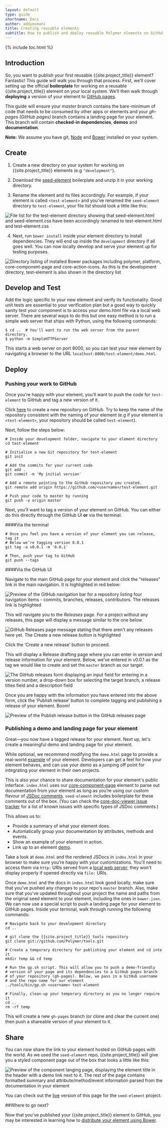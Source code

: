 ```yaml
---
layout: default
type: guide
shortname: Docs
author: addyosmani
title: Creating reusable elements
subtitle: How to publish and deploy reusable Polymer elements on GitHub
---
```


{% include toc.html %}

## Introduction

So, you want to publish your first reusable {{site.project_title}} element? Fantastic! This guide will walk you through that process. First, we’ll cover setting up the official **boilerplate** for working on a reusable {{site.project_title}} element on your local system. We’ll then walk through **deploying** a version of your element to [GitHub pages](http://github.com).

This guide will ensure your *master* branch contains the bare-minimum of code that needs to be consumed by other apps or elements and your *gh-pages (GitHub pages)* branch contains a landing page for your element. This branch will contain **checked-in dependencies**, **demos** and **documentation**.

**Note:** We assume you have git, [Node](http://nodejs.org/) and [Bower](http://bower.io/) installed on your system.

## Create

1. Create a new directory on your system for working on {{site.project_title}} elements (e.g `"development"`).

2. Download the [seed-element](https://github.com/PolymerLabs/seed-element/archive/master.zip) boilerplate and unzip it in your working directory.

3. Rename the element and its files accordingly. For example, if your element is called `<test-element>` and you've renamed the `seed-element` directory to `test-element`, your file list should look a little like this:

![File list for the test-element directory showing that seed-element.html and seed-element.css have been accordingly renamed to test-element.html and test-element.css](/images/publishing-polymer-elements/image_0.png)

4. Next, run `bower install` inside your element directory to install dependencies. They will end up inside the `development` directory if all goes well. You can now locally develop and serve your element up for testing purposes.

![Directory listing of installed Bower packages including polymer, platform, core-component-page and core-action-icons. As this is the development directory, test-element is also shown in the directory list](/images/publishing-polymer-elements/image_1.png)

## Develop and Test

Add the logic specific to your new element and verify its functionality. Good unit tests
are essential to your verification plan but a good way to quickly sanity test your component
is to access your demo.html file via a local web server. There are several ways to do this
but one easy method is to run a simple web server that ships with Python, using the following
commands:

    $ cd ..  # You'll want to run the web server from the parent directory.
    $ python -m SimpleHTTPServer

This starts a web server on port 8000, so you can test your new element by navigating a browser
to the URL `localhost:8000/test-element/demo.html`.

## Deploy

### Pushing your work to GitHub

Once you're happy with your element, you’ll want to push the code for `test-element` to GitHub and tag a new version of it.

Click [here](https://github.com/new) to create a new repository on GitHub. Try to keep the name of the repository consistent with the naming of your element (e.g if your element is `<test-element>`, your repository should be called `test-element`).

Next, follow the steps below:

    # Inside your development folder, navigate to your element directory
    cd test-element

    # Initialize a new Git repository for test-element
    git init

    # Add the commits for your current code
    git add .
    git commit -m 'My initial version'

    # Add a remote pointing to the GitHub repository you created.
    git remote add origin https://github.com/<username>/test-element.git

    # Push your code to master by running
    git push -u origin master


Next, you’ll want to tag a version of your element on GitHub. You can either do this directly through the GitHub UI **or** via the terminal.

####Via the terminal

    # Once you feel you have a version of your element you can release, tag it
    # Below we’re tagging version 0.0.1
    git tag -a v0.0.1 -m '0.0.1'

    # Then, push your tag to GitHub
    git push --tags


####Via the GitHub UI

Navigate to the main GitHub page for your element and click the "releases" link in the main navigation. It is highlighted in red below:

![Preview of the GitHub navigation bar for a repository listing four navigation items - commits, branches, releases, contributors. The releases link is highlighted](/images/publishing-polymer-elements/image_2.png)

This will navigate you to the *Releases* page. For a project without any releases, this page will display a message similar to the one below.

![GitHub Releases page message stating that there aren't any releases here yet. The Create a new release button is highlighted](/images/publishing-polymer-elements/image_3.png)

Click the ‘Create a new release’ button to proceed.

This will display a Release drafting page where you can enter in version and release information for your element. Below, we’ve entered in v0.0.1 as the tag we would like to create and set the `master` branch as our target.

![The GitHub releases form displaying an input field for entering in a version number, a drop-down box for selecting the target branch, a release titles field and a description field](/images/publishing-polymer-elements/image_4.png)

Once you are happy with the information you have entered into the above form, click the ‘Publish release’ button to complete tagging and publishing a release of your element. Boom!

![Preview of the Publish release button in the GitHub releases page](/images/publishing-polymer-elements/image_5.png)

### Publishing a demo and landing page for your element

Great—you now have a tagged release for your element. Next up, let's create a meaningful demo and landing page for your element.

While optional, we recommend modifying the `demo.html` page to provide a real-world [example](http://googlewebcomponents.github.io/google-chart/components/google-chart/demo.html) of your element. Developers can get a feel for how your element behaves, and can use your demo as a jumping off point for integrating your element in their own projects.

This is also your chance to share documentation for your element's public interface. `index.html` uses our [core-component-page](https://github.com/Polymer/core-component-page) element to parse out documentation from your element as long as you’re using our custom flavour of [JSDoc comments](http://usejsdoc.org/about-getting-started.html). `seed-element` includes boilerplate for these comments out of the box. (You can check the [core-doc-viewer issue tracker](https://github.com/Polymer/core-doc-viewer/issues) for a list of known issues with specific types of JSDoc comments.)

This allows us to:

* Provide a summary of what your element does.
* Automatically group your documentation by attributes, methods and events.
* Show an example of your element in action.
* Link up to an element [demo](http://polymerlabs.github.io/seed-element/components/seed-element/demo.html).

Take a look at `demo.html` and the rendered JSDocs in `index.html` in your browser to make sure you're happy with your customizations. You'll need to access them via `http:` URIs served from a [local web server](https://www.google.com/search?q=local+web+server); they won't display properly if opened directly via `file:` URIs.

Once `demo.html` and the docs in `index.html` look good locally, make sure that you've pushed any changes to your repo's `master` branch. Also, make sure that you've updated throughout your project the name and paths from the original seed element to your element, including the ones in `bower.json`. We can now use a special script to push a landing page for your element to GitHub pages. Inside your terminal, walk through running the following commands:

    # Navigate back to your development directory
    cd ..

    # git clone the {{site.project_title}} tools repository
    git clone git://github.com/Polymer/tools.git

    # Create a temporary directory for publishing your element and cd into it
    mkdir temp && cd temp

    # Run the gp.sh script. This will allow you to push a demo-friendly
    # version of your page and its dependencies to a GitHub pages branch
    # of your repository (gh-pages). Below, we pass in a GitHub username
    # and the repo name for our element
    ../tools/bin/gp.sh <username> test-element

    # Finally, clean-up your temporary directory as you no longer require it
    cd ..
    rm -rf temp


This will create a new `gh-pages` branch (or clone and clear the current one) then push a shareable version of your element to it.

## Share

You can now share the link to your element hosted on GitHub pages with the world. As we used the `seed-element` repo, {{site.project_title}} will give you a styled component page out of the box that looks a little like this:

![Preview of the component langing page, displaying the element title in the header with a demo link next to it. The rest of the page contains formatted summary and attribute/method/event information parsed from the documentation in your element](/images/publishing-polymer-elements/image_6.png)

You can check out the [live](http://polymerlabs.github.io/seed-element/components/seed-element/) version of this page for the `seed-element` project.

##Where to go next?

Now that you’ve published your {{site.project_title}} element to GitHub, you may be interested in learning how to [distribute your element using Bower](/articles/distributing-components-with-bower.html).

